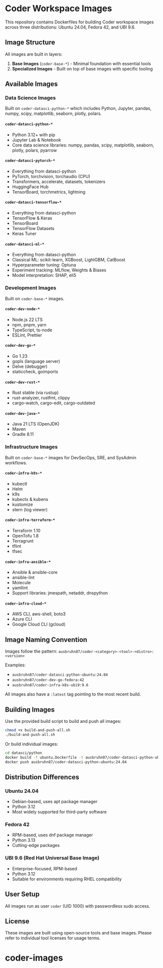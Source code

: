 # Coder Workspace Images

This repository contains Dockerfiles for building Coder workspace images across three distributions: Ubuntu 24.04, Fedora 42, and UBI 9.6.

## Image Structure

All images are built in layers:
1. **Base Images** (`coder-base-*`) - Minimal foundation with essential tools
2. **Specialized Images** - Built on top of base images with specific tooling

## Available Images

### Data Science Images

Built on `coder-datasci-python-*` which includes Python, Jupyter, pandas, numpy, scipy, matplotlib, seaborn, plotly, polars.

#### `coder-datasci-python-*`
- Python 3.12+ with pip
- Jupyter Lab & Notebook
- Core data science libraries: numpy, pandas, scipy, matplotlib, seaborn, plotly, polars, pyarrow

#### `coder-datasci-pytorch-*`
- Everything from datasci-python
- PyTorch, torchvision, torchaudio (CPU)
- Transformers, accelerate, datasets, tokenizers
- HuggingFace Hub
- TensorBoard, torchmetrics, lightning

#### `coder-datasci-tensorflow-*`
- Everything from datasci-python
- TensorFlow & Keras
- TensorBoard
- TensorFlow Datasets
- Keras Tuner

#### `coder-datasci-ml-*`
- Everything from datasci-python
- Classical ML: scikit-learn, XGBoost, LightGBM, CatBoost
- Hyperparameter tuning: Optuna
- Experiment tracking: MLflow, Weights & Biases
- Model interpretation: SHAP, eli5

### Development Images

Built on `coder-base-*` images.

#### `coder-dev-node-*`
- Node.js 22 LTS
- npm, pnpm, yarn
- TypeScript, ts-node
- ESLint, Prettier

#### `coder-dev-go-*`
- Go 1.23
- gopls (language server)
- Delve (debugger)
- staticcheck, goimports

#### `coder-dev-rust-*`
- Rust stable (via rustup)
- rust-analyzer, rustfmt, clippy
- cargo-watch, cargo-edit, cargo-outdated

#### `coder-dev-java-*`
- Java 21 LTS (OpenJDK)
- Maven
- Gradle 8.11

### Infrastructure Images

Built on `coder-base-*` images for DevSecOps, SRE, and SysAdmin workflows.

#### `coder-infra-k8s-*`
- kubectl
- Helm
- k9s
- kubectx & kubens
- kustomize
- stern (log viewer)

#### `coder-infra-terraform-*`
- Terraform 1.10
- OpenTofu 1.8
- Terragrunt
- tflint
- tfsec

#### `coder-infra-ansible-*`
- Ansible & ansible-core
- ansible-lint
- Molecule
- yamllint
- Support libraries: jmespath, netaddr, dnspython

#### `coder-infra-cloud-*`
- AWS CLI, aws-shell, boto3
- Azure CLI
- Google Cloud CLI (gcloud)

## Image Naming Convention

Images follow the pattern: `ausbruhn87/coder-<category>-<tool>-<distro>:<version>`

Examples:
- `ausbruhn87/coder-datasci-python-ubuntu:24.04`
- `ausbruhn87/coder-dev-go-fedora:42`
- `ausbruhn87/coder-infra-k8s-ubi9:9.6`

All images also have a `:latest` tag pointing to the most recent build.

## Building Images

Use the provided build script to build and push all images:

```bash
chmod +x build-and-push-all.sh
./build-and-push-all.sh
```

Or build individual images:

```bash
cd datasci/python
docker build -f ubuntu.Dockerfile -t ausbruhn87/coder-datasci-python-ubuntu:24.04 .
docker push ausbruhn87/coder-datasci-python-ubuntu:24.04
```

## Distribution Differences

### Ubuntu 24.04
- Debian-based, uses apt package manager
- Python 3.12
- Most widely supported for third-party software

### Fedora 42
- RPM-based, uses dnf package manager
- Python 3.13
- Cutting-edge packages

### UBI 9.6 (Red Hat Universal Base Image)
- Enterprise-focused, RPM-based
- Python 3.12
- Suitable for environments requiring RHEL compatibility

## User Setup

All images run as user `coder` (UID 1000) with passwordless sudo access.

## License

These images are built using open-source tools and base images. Please refer to individual tool licenses for usage terms.
# coder-images
